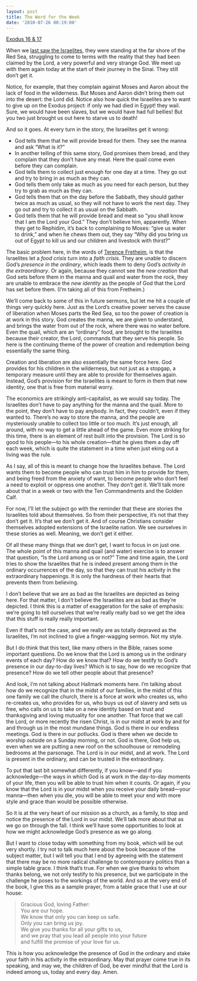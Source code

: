 ```yaml
---
layout: post
title: The Word for the Week
date: '2010-07-26 00:19:00'
---
```



[Exodus 16 & 17](http://bible.oremus.org/?ql=147708414)

When we [last saw the Israelites](http://www.changingthescript.com/2010/07/word-for-week_11.html), they were standing at the far shore of the Red Sea, struggling to come to terms with the reality that they had been claimed by the Lord, a very powerful and very strange God. We meet up with them again today at the start of their journey in the Sinai. They still don’t get it.

Notice, for example, that they complain against Moses and Aaron about the lack of food in the wilderness. But Moses and Aaron didn’t bring them out into the desert: the Lord did. Notice also how quick the Israelites are to want to give up on the Exodus project: if only we had died in Egypt! they wail. Sure, we would have been slaves, but we would have had full bellies! But you two just brought us out here to starve us to death!

And so it goes. At every turn in the story, the Israelites get it wrong:

- God tells them that he will provide bread for them. They see the manna and ask “What is it?”
- In another telling of this same story, God promises them bread, and they complain that they don’t have any meat. Here the quail come even before they can complain.
- God tells them to collect just enough for one day at a time. They go out and try to bring in as much as they can.
- God tells them only take as much as you need for each person, but they try to grab as much as they can.
- God tells them that on the day before the Sabbath, they should gather twice as much as usual, so they will not have to work the next day. They go out and try to collect it as usual on the Sabbath.
- God tells them that he will provide bread and meat so “you shall know that I am the Lord your God.” They don’t believe him, apparently. When they get to Rephidim, it’s back to complaining to Moses: “give us water to drink,” and when he chews them out, they say “Why did you bring us out of Egypt to kill us and our children and livestock with thirst?”

[]()

The basic problem here, in the words of [Terence Fretheim](http://books.google.com/books?id=hU546phUN0oC&printsec=frontcover&dq=Terence+Fretheim+Exodus&source=bl&ots=R-yhCFB8YQ&sig=Br2EHR0hfraWs9xEqLDVrSoBi-Y&hl=en&ei=_g9WTPa6BZP-ngeNruyBAw&sa=X&oi=book_result&ct=result&resnum=1&ved=0CBUQ6AEwAA#v=onepage&q&f=false), is that the Israelites let a *food crisis* turn into a *faith crisis*. They are unable to discern God’s *presence in the ordinary*, which leads them to deny God’s *activity in the extraordinary*. Or again, because they cannot see the *new creation* that God sets before them in the manna and quail and water from the rock, they are unable to embrace the *new identity* as the people of God that the Lord has set before them. (I’m taking all of this from Fretheim.)

We’ll come back to some of this in future sermons, but let me hit a couple of things very quickly here. Just as the Lord’s creative power serves the cause of liberation when Moses parts the Red Sea, so too the power of creation is at work in this story. God creates the manna, we are given to understand, and brings the water from out of the rock, where there was no water before. Even the quail, which are an “ordinary” food, are brought to the Israelites because their creator, the Lord, commands that they serve his people. So here is the continuing theme of the power of creation and redemption being essentially the same thing.

Creation and liberation are also essentially the same force here. God provides for his children in the wilderness, but not just as a stopgap, a temporary measure until they are able to provide for themselves again. Instead, God’s provision for the Israelites is meant to form in them that new identity, one that is free from material worry.

The economics are strikingly anti-capitalist, as we would say today. The Israelites don’t have to pay anything for the manna and the quail. More to the point, they don’t have to pay anybody. In fact, they couldn’t, even if they wanted to. There’s no way to store the manna, and the people are mysteriously unable to collect too little or too much. It’s just enough, all around, with no way to get a little ahead of the game. Even more striking for this time, there is an element of rest built into the provision. The Lord is so good to his people—to his whole creation—that he gives them a day off each week, which is quite the statement in a time when just eking out a living was the rule.

As I say, all of this is meant to change how the Israelites behave. The Lord wants them to become people who can trust him in him to provide for them, and being freed from the anxiety of want, to become people who don’t feel a need to exploit or oppress one another. They don’t get it. We’ll talk more about that in a week or two with the Ten Commandments and the Golden Calf.

For now, I’ll let the subject go with the reminder that these are stories the Israelites told about themselves. So from their perspective, it’s not that they don’t get it. It’s that we don’t get it. And of course Christians consider themselves adopted extensions of the Israelite nation. We see ourselves in these stories as well. Meaning, we don’t get it either.

Of all these many things that we don’t get, I want to focus in on just one. The whole point of this manna and quail (and water) exercise is to answer that question, “Is the Lord among us or not?” Time and time again, the Lord tries to show the Israelites that he is indeed present among them in the ordinary occurrences of the day, so that they can trust his activity in the extraordinary happenings. It is only the hardness of their hearts that prevents them from believing.

I don’t believe that we are as bad as the Israelites are depicted as being here. For that matter, I don’t believe the Israelites are as bad as they’re depicted. I think this is a matter of exaggeration for the sake of emphasis: we’re going to tell ourselves that we’re really really bad so we get the idea that this stuff is really really important.

Even if that’s not the case, and we really are as totally depraved as the Israelites, I’m not inclined to give a finger-wagging sermon. Not my style.

But I do think that this text, like many others in the Bible, raises some important questions. Do we know that the Lord is among us in the ordinary events of each day? How do we know that? How do we testify to God’s presence in our day-to-day lives? Which is to say, how do we recognize that presence? How do we tell other people about that presence?

And look, I’m not talking about Hallmark moments here. I’m talking about how do we recognize that in the midst of our families, in the midst of this one family we call the church, there is a force at work who creates us, who re-creates us, who provides for us, who buys us out of slavery and sets us free, who calls on us to take on a new identity based on trust and thanksgiving and loving mutuality for one another. That force that we call the Lord, or more recently the risen Christ, is in our midst at work by and for and through us in the most mundane things. God is there in our endless meetings. God is there in our potlucks. God is there when we decide to worship outside on a Sunday morning, or not. God is there, God help us, even when we are putting a new roof on the schoolhouse or remodeling bedrooms at the parsonage. The Lord is in our midst, and at work. The Lord is present in the ordinary, and can be trusted in the extraordinary.

To put that last bit somewhat differently, if you know—and if you acknowledge—the ways in which God is at work in the day-to-day moments of your life, then you will be able to trust him when it counts. Or again, if you know that the Lord is in your midst when you receive your daily bread—your manna—then when you die, you will be able to meet your end with more style and grace than would be possible otherwise.

So it is at the very heart of our mission as a church, as a family, to stop and notice the presence of the Lord in our midst. We’ll talk more about that as we go on through the fall. I think we’ll have some opportunities to look at how we might acknowledge God’s presence as we go along.

But I want to close today with something from my book, which will be out very shortly. I try not to talk much here about the book because of the subject matter, but I will tell you that I end by agreeing with the statement that there may be no more radical challenge to contemporary politics than a simple table grace. I think that’s true. For when we give thanks to whom thanks belong, we not only testify to his presence, but we participate in the challenge he poses to the workings of the world. And so at the very end of the book, I give this as a sample prayer, from a table grace that I use at our house:

> Gracious God, loving Father:  
> You are our hope.  
> We know that only you can keep us safe.  
> Only you can bring us joy.  
> We give you thanks for all your gifts to us,  
> and we pray that you lead all people into your future  
> and fulfill the promise of your love for us.

This is how you acknowledge the presence of God in the ordinary and stake your faith in his activity in the extraordinary. May that prayer come true in its speaking, and may we, the children of God, be ever mindful that the Lord is indeed among us, today and every day. Amen.


